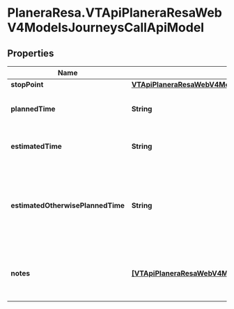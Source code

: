 # PlaneraResa.VTApiPlaneraResaWebV4ModelsJourneysCallApiModel

## Properties

Name | Type | Description | Notes
------------ | ------------- | ------------- | -------------
**stopPoint** | [**VTApiPlaneraResaWebV4ModelsJourneysStopPointApiModel**](VTApiPlaneraResaWebV4ModelsJourneysStopPointApiModel.md) |  | 
**plannedTime** | **String** | The planned time of the call in RFC 3339 format. | 
**estimatedTime** | **String** | The estimated time of the call in RFC 3339 format. | [optional] 
**estimatedOtherwisePlannedTime** | **String** | The best known time of the call in RFC 3339 format. Is EstimatedTime if exists, otherwise PlannedTime. | [optional] [readonly] 
**notes** | [**[VTApiPlaneraResaWebV4ModelsNoteApiModel]**](VTApiPlaneraResaWebV4ModelsNoteApiModel.md) | An ordered list (most important first) of notes related to the call. | [optional] 


